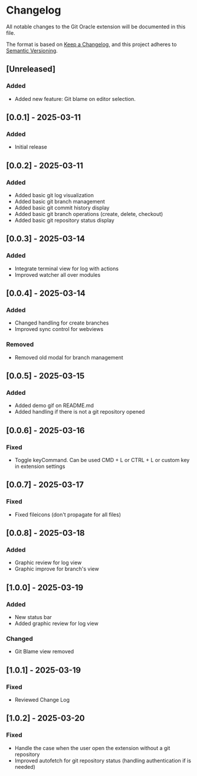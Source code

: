 # Changelog

All notable changes to the Git Oracle extension will be documented in this file.

The format is based on [Keep a Changelog](https://keepachangelog.com/en/1.0.0/),
and this project adheres to [Semantic Versioning](https://semver.org/spec/v2.0.0.html).

## [Unreleased]
### Added
- Added new feature: Git blame on editor selection.

## [0.0.1] - 2025-03-11
### Added
- Initial release

## [0.0.2] - 2025-03-11
### Added
- Added basic git log visualization
- Added basic git branch management
- Added basic git commit history display
- Added basic git branch operations (create, delete, checkout)
- Added basic git repository status display

## [0.0.3] - 2025-03-14
### Added
- Integrate terminal view for log with actions
- Improved watcher all over modules

## [0.0.4] - 2025-03-14
### Added
- Changed handling for create branches 
- Improved sync control for webviews
### Removed
- Removed old modal for branch management

## [0.0.5] - 2025-03-15
### Added
- Added demo gif on README.md
- Added handling if there is not a git repository opened

## [0.0.6] - 2025-03-16
### Fixed 
- Toggle keyCommand. Can be used CMD + L or CTRL + L or custom key in extension settings

## [0.0.7] - 2025-03-17
### Fixed 
- Fixed fileicons (don't propagate for all files)

## [0.0.8] - 2025-03-18
### Added 
- Graphic review for log view
- Graphic improve for branch's view

## [1.0.0] - 2025-03-19
### Added 
- New status bar 
- Added graphic review for log view
### Changed 
- Git Blame view removed

## [1.0.1] - 2025-03-19
### Fixed
- Reviewed Change Log

## [1.0.2] - 2025-03-20
### Fixed
- Handle the case when the user open the extension without a git repository
- Improved autofetch for git repository status (handling authentication if is needed)


